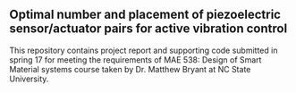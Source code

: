 ## Optimal number and placement of piezoelectric sensor/actuator pairs for active vibration control

This repository contains project report and supporting code submitted in spring 17 for meeting the requirements of MAE 538: Design of Smart Material systems course taken by Dr. Matthew Bryant at NC State University.

